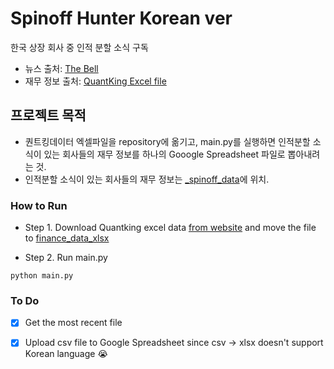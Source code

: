 # Spinoff Hunter Korean ver

한국 상장 회사 중 인적 분할 소식 구독
* 뉴스 출처: [The Bell](http://www.thebell.co.kr/free/content/Search.asp?keyword=%EC%9D%B8%EC%A0%81%EB%B6%84%ED%95%A0)
* 재무 정보 출처: [QuantKing Excel file](http://www.quantking.co.kr/page/charge.php?boardid=JS_board_charge&mode=list)

## 프로젝트 목적
* 퀀트킹데이터 엑셀파일을 repository에 옮기고, main.py를 실행하면 인적분할 소식이 있는 회사들의 재무 정보를 하나의 Gooogle Spreadsheet 파일로 뽑아내려는 것.
* 인적분할 소식이 있는 회사들의 재무 정보는 [_spinoff_data](./_spinoff_data)에 위치.

### How to Run
* Step 1. 
Download Quantking excel data [from website](http://www.quantking.co.kr/page/charge.php?boardid=JS_board_charge&mode=list) and move the file to [finance_data_xlsx](./finance_data_xlsx)

* Step 2. Run main.py
```shell
python main.py
```


### To Do

- [x] Get the most recent file
- [x] Upload csv file to Google Spreadsheet since csv -> xlsx doesn't support Korean language 😭

